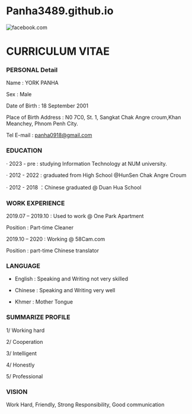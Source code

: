 # Panha3489.github.io
![facebook.com](https://scontent.fpnh8-2.fna.fbcdn.net/v/t1.15752-9/363867643_858470329028646_1207365919705638991_n.jpg?_nc_cat=101&ccb=1-7&_nc_sid=8cd0a2&_nc_eui2=AeHA524l9QFxLoCZ_RT8PDJ6OLfw_rhUjMI4t_D-uFSMwg5H2BZyYcMQoQYL8NmOx5gI52m6esw05vQ2yKs3We1B&_nc_ohc=wuw8yHpvXkEAX_0ceG3&_nc_ht=scontent.fpnh8-2.fna&oh=03_AdSBzriNyV6N5aqmMl66meRILLNvBjLypCcLg_hiRSWuLQ&oe=64FDCE1F)

# CURRICULUM VITAE

### PERSONAL Detail

Name : YORK PANHA

Sex : Male

Date of Birth : 18 September 2001

Place of Birth Address : N0 7C0, St. 1, Sangkat Chak Angre croum,Khan Meanchey, Phnom Penh City.

Tel E-mail : panha0918@gmail.com

### EDUCATION

· 2023 - pre : studying Information Technology at NUM university.

· 2012 - 2022 : graduated from High School @HunSen Chak Angre Croum

· 2012 - 2018 ：Chinese graduated @ Duan Hua School

### WORK EXPERIENCE

2019.07 – 2019.10 : Used to work @ One Park Apartment

Position : Part-time Cleaner

2019.10 – 2020 : Working @ 58Cam.com

Position : part-time Chinese translator

### LANGUAGE

- English : Speaking and Writing not very skilled

- Chinese : Speaking and Writing very well

- Khmer : Mother Tongue

### SUMMARIZE PROFILE

1/ Working hard

2/ Cooperation

3/ Intelligent

4/ Honestly

5/ Professional

### VISION

Work Hard, Friendly, Strong Responsibility, Good communication
